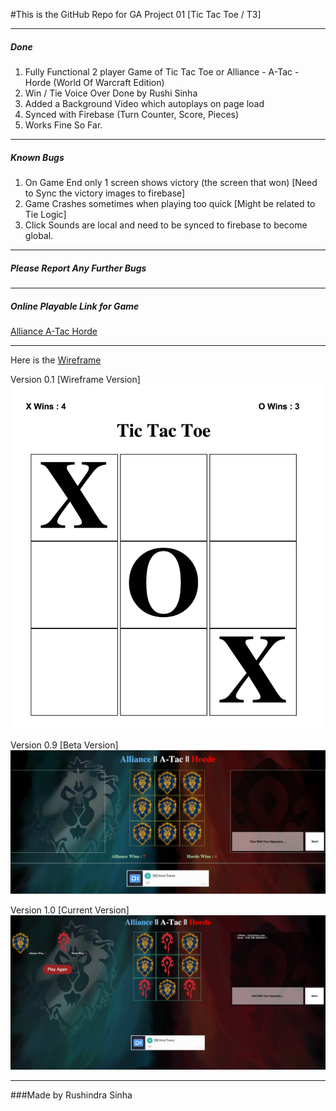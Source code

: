 #This is the GitHub Repo for GA Project 01 [Tic Tac Toe / T3]


---
##### Done
1. Fully Functional 2 player Game of Tic Tac Toe or Alliance - A-Tac - Horde (World Of Warcraft Edition)
2. Win / Tie Voice Over Done by Rushi Sinha
3. Added a Background Video which autoplays on page load
4. Synced with Firebase (Turn Counter, Score, Pieces)
5. Works Fine So Far.

---
##### Known Bugs
1. On Game End only 1 screen shows victory (the screen that won) [Need to Sync the victory images to firebase]
2. Game Crashes sometimes when playing too quick [Might be related to Tie Logic]
3. Click Sounds are local and need to be synced to firebase to become global.

---

##### Please Report Any Further Bugs


---

##### Online Playable Link for Game

[Alliance A-Tac Horde](http://rushindra.com/ttt)

---

Here is the [Wireframe](https://docs.google.com/document/d/1ZLapBf3P6nVmzqguf8Og0ymC0eQ04-D-rgKpt147Qf8/edit?usp=sharing)

Version 0.1 [Wireframe Version]
![Wireframe Version](assets/ss1.png)

Version 0.9 [Beta Version]
![Beta Version](assets/ss2.png)

Version 1.0 [Current Version]
![Current Version](assets/ss3.png)

---

###Made by Rushindra Sinha